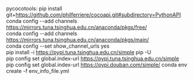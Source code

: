 pycocotools: pip install git+https://github.com/philferriere/cocoapi.git#subdirectory=PythonAPI<br>
conda config --add channels https://mirrors.tuna.tsinghua.edu.cn/anaconda/pkgs/free/<br>
conda config --add channels https://mirrors.tuna.tsinghua.edu.cn/anaconda/pkgs/main/<br>
conda config --set show_channel_urls yes<br>
pip install -i https://pypi.tuna.tsinghua.edu.cn/simple pip -U<br>
pip config set global.index-url https://pypi.tuna.tsinghua.edu.cn/simple<br>
pip config set global.index-url https://pypi.douban.com/simple/
conda env create -f env_info_file.yml<br>
